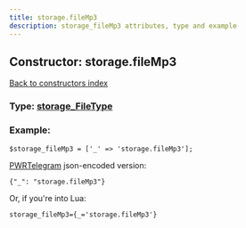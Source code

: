 ```yaml
---
title: storage.fileMp3
description: storage_fileMp3 attributes, type and example
---
```

## Constructor: storage.fileMp3  
[Back to constructors index](index.md)






### Type: [storage\_FileType](../types/storage_FileType.md)


### Example:

```
$storage_fileMp3 = ['_' => 'storage.fileMp3'];
```  

[PWRTelegram](https://pwrtelegram.xyz) json-encoded version:

```
{"_": "storage.fileMp3"}
```


Or, if you're into Lua:  


```
storage_fileMp3={_='storage.fileMp3'}

```


